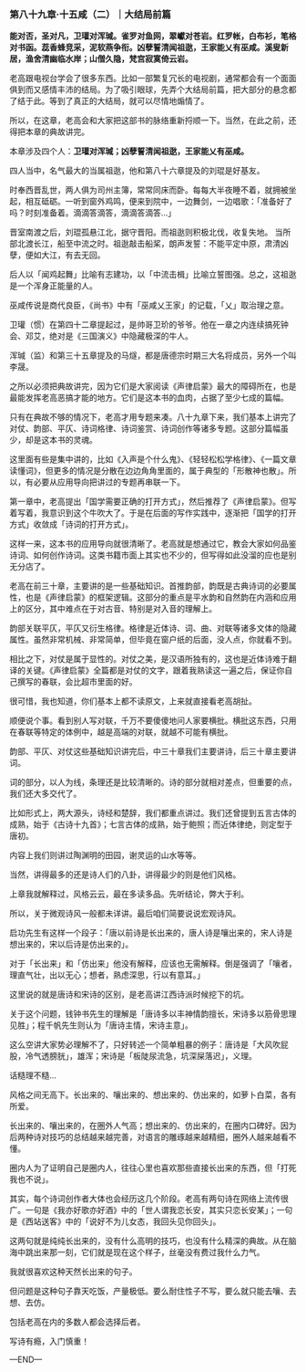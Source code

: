 ### 第八十九章·十五咸（二）｜大结局前篇

**能对否，圣对凡，卫瓘对浑瑊。雀罗对鱼网，翠巘对苍岩。红罗帐，白布衫，笔格对书函。蕊香蜂竞采，泥软燕争衔。凶孽誓清闻祖逖，王家能乂有巫咸。溪叟新居，渔舍清幽临水岸；山僧久隐，梵宫寂寞倚云岩。**

老高跟电视台学会了很多东西。比如一部繁复冗长的电视剧，通常都会有一个面面俱到而又感情丰沛的结局。为了吸引眼球，先弄个大结局前篇，把大部分的悬念都了结于此。等到了真正的大结局，就可以尽情地煽情了。

所以，在这章，老高会和大家把这部书的脉络重新捋顺一下。当然，在此之前，还得把本章的典故讲完。

本章涉及四个人：**卫瓘对浑瑊；凶孽誓清闻祖逖，王家能乂有巫咸。**

四人当中，名气最大的当属祖逖，他和第八十六章提及的刘琨是好基友。

时奉西晋乱世，两人俱为司州主簿，常常同床而卧。每每大半夜睡不着，就拥被坐起，相互砥砺。一听到窗外鸡鸣，便来到院中，一边舞剑，一边唱歌：「准备好了吗？时刻准备着。滴滴答滴答，滴滴答滴答…」

晋室南渡之后，刘琨孤悬江北，据守晋阳。而祖逖则积极北伐，收复失地。
当所部北渡长江，船至中流之时。祖逖敲击船桨，朗声发誓：不能平定中原，肃清凶孽，便如大江，有去无回。

后人以「闻鸡起舞」比喻有志建功，以「中流击楫」比喻立誓图强。总之，这祖逖是一个浑身正能量的人。

巫咸传说是商代良臣，《尚书》中有「巫咸乂王家」的记载，「乂」取治理之意。

卫瓘（惯）在第四十二章提起过，是帅哥卫玠的爷爷。他在一章之内连续搞死钟会、邓艾，绝对是《三国演义》中隐藏极深的牛人。

浑瑊（监）和第三十五章提及的马燧，都是唐德宗时期三大名将成员，另外一个叫李晟。

之所以必须把典故讲完，因为它们是大家阅读《声律启蒙》最大的障碍所在，也是最能发挥老高恶搞才能的地方。它们是这本书的血肉，占据了至少七成的篇幅。

只有在典故不够的情况下，老高才用专题来凑。八十九章下来，我们基本上讲完了对仗、韵部、平仄、诗词格律、诗词鉴赏、诗词创作等诸多专题。这部分篇幅虽少，却是这本书的灵魂。

这里面有些是集中讲的，比如《入声是个什么鬼》、《轻轻松松学格律》、《一篇文章读懂词》，但更多的情况是分散在边边角角里面的，属于典型的「形散神也散」。所以，有必要从应用导向把讲过的专题再串联一下。

第一章中，老高提出「国学需要正确的打开方式」，然后推荐了《声律启蒙》。但写着写着，我意识到这个牛吹大了。于是在后面的写作实践中，逐渐把「国学的打开方式」收敛成「诗词的打开方式」。

这样一来，这本书的应用导向就很清晰了。老高就是想通过它，教会大家如何品鉴诗词、如何创作诗词。这类书籍市面上其实也不少的，但写得如此没溜的应也是别无分店了。

老高在前三十章，主要讲的是一些基础知识。首推韵部，韵既是古典诗词的必要属性，也是《声律启蒙》的框架逻辑。这部分的重点是平水韵和自然韵在内涵和应用上的区分，其中难点在于对古音、特别是对入音的理解上。

韵部关联平仄，平仄又衍生格律。格律是近体诗、词、曲、对联等诸多文体的隐藏属性。虽然非常机械、非常简单，但毕竟在窗户纸的后面，没人点，你就看不到。

相比之下，对仗是属于显性的。对仗之美，是汉语所独有的，这也是近体诗难于翻译的关键。《声律启蒙》全篇都是对仗的文字，跟着我熟读这一遍之后，保证你自己撰写的春联，会比超市里面的好。

很可惜，我也知道，你们基本上都不读原文，上来就直接看老高胡扯。

顺便说个事。看到别人写对联，千万不要傻傻地问人家要横批。横批这东西，只用在春联等特定的体例中，越是高端的对联，就越不可能有横批。

韵部、平仄、对仗这些基础知识讲完后，中三十章我们主要讲诗，后三十章主要讲词。

词的部分，以人为线，条理还是比较清晰的。诗的部分就相对差点，但重要的点，我们还大多交代了。

比如形式上，两大源头，诗经和楚辞，我们都重点讲过。我们还曾提到五言古体的成熟，始于《古诗十九首》；七言古体的成熟，始于鲍照；而近体律绝，则定型于唐初。

内容上我们则讲过陶渊明的田园，谢灵运的山水等等。

当然，讲得最多的还是诗人们的八卦，讲得最少的则是他们风格。

上章我就解释过，风格云云，最在多读多品。先听结论，弊大于利。

所以，关于微观诗风一般都未详讲。最后咱们简要说说宏观诗风。

启功先生有这样一个段子：「唐以前诗是长出来的，唐人诗是嚷出来的，宋人诗是想出来的，宋以后诗是仿出来的」。

对于「长出来」和「仿出来」他没有解释，应该也无需解释。倒是强调了「嚷者，理直气壮，出以无心；想者，熟虑深思，行以有意耳。」

这里说的就是唐诗和宋诗的区别，是老高讲江西诗派时候挖下的坑。

关于这个问题，钱钟书先生的理解是「唐诗多以丰神情韵擅长，宋诗多以筋骨思理见胜」；程千帆先生则认为「唐诗主情，宋诗主意」。

这么空讲大家势必理解不了，只好转述一个简单粗暴的例子：唐诗是「大风吹屁股，冷气透膀胱」，雄浑；宋诗是「板陡尿流急，坑深屎落迟」，义理。

话糙理不糙…

风格之间无高下。长出来的、嚷出来的、想出来的、仿出来的，如萝卜白菜，各有所爱。

长出来的、嚷出来的，在圈外人气高；想出来的、仿出来的，在圈内口碑好。因为后两种诗对技巧的总结越来越完善，对语言的雕琢越来越精细，圈外人越来越看不懂。

圈内人为了证明自己是圈内人，往往心里也喜欢那些直接长出来的东西，但「打死我也不说」。

其实，每个诗词创作者大体也会经历这几个阶段。老高有两句诗在网络上流传很广。一句是《我亦好歌亦好酒》中的「世人谓我恋长安，其实只恋长安某」；一句是《西站送客》中的「说好不为儿女态，我回头见你回头」。

这两句就是纯纯长出来的，没有什么高明的技巧，也没有什么精深的典故。从在脑海中跳出来那一刻，它们就是现在这个样子，丝毫没有费过我什么力气。

我就很喜欢这种天然长出来的句子。

但问题是这种句子靠天吃饭，产量极低。要么耐住性子不写，要么就只能去嚷、去想、去仿。

包括老高在内的多数人都会选择后者。

写诗有瘾，入门慎重！

—END—
